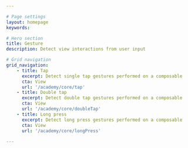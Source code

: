 ```yaml
---

# Page settings
layout: homepage
keywords:

# Hero section
title: Gesture
description: Detect view interactions from user input

# Grid navigation
grid_navigation:
    - title: Tap
      excerpt: Detect single tap gestures performed on a composable
      cta: View
      url: '/academy/core/tap'
    - title: Double tap
      excerpt: Detect double tap gestures performed on a composable
      cta: View
      url: '/academy/core/doubleTap'
    - title: Long press
      excerpt: Detect long press gestures performed on a composable
      cta: View
      url: '/academy/core/longPress'
      
---
```

